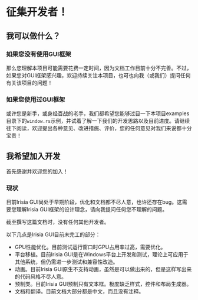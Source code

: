 # 征集开发者！

## 我可以做什么？

### 如果您没有使用GUI框架

那么您理解本项目可能需要花费一定时间，因为文档工作目前十分不完善。不过，如果您对GUI框架感兴趣，欢迎持续关注本项目，也可也向我（或我们）提问任何有关该项目的问题！

### 如果您使用过GUI框架

或许您是新手，或身经百战的老手，我们都希望您能够过目一下本项目examples目录下的`window.rs`示例，并试着了解一下我们的开发思路以及目前进度。请继续往下阅读，欢迎提出各种意见、改进措施、评价，您的任何意见对我们来说都十分宝贵！

## 我希望加入开发

首先感谢并欢迎您的加入！

### 现状

目前Irisia GUI尚处于早期阶段，优化和文档都不尽人意，也许还存在bug。这需要您理解Irisia GUI框架的设计理念，请向我提问任何您不理解的问题。

截至撰写这篇文档时，没有任何其他开发者。

以下几点是Irisia GUI目前未完工的部分：
- GPU性能优化。目前测试运行窗口时GPU占用率过高，需要优化。
- 平台移植。目前Irisia GUI是在Windows平台上开发和测试，理论上可应用于其他系统，但仍需进一步测试和兼容性改造。
- 动画。目前Irisia GUI原生不支持动画，虽然是可以做出来的，但是这样写出来的代码风格不尽人意。
- 预制类。目前Irisia GUI预制只有文本框。极度缺乏样式，控件和布局生成器。
- 文档和翻译。目前文档大部分都是中文，而且没有注释。
